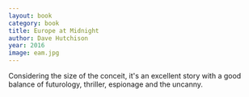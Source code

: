 ```yaml
---
layout: book
category: book
title: Europe at Midnight
author: Dave Hutchison
year: 2016
image: eam.jpg
---
```

Considering the size of the conceit, it's an excellent story with a good balance of futurology, thriller, espionage and the uncanny.
